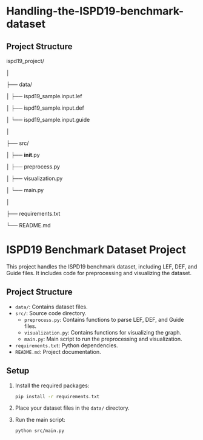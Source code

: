 # Handling-the-ISPD19-benchmark-dataset

## Project Structure

ispd19_project/

│

├── data/

│   ├── ispd19_sample.input.lef

│   ├── ispd19_sample.input.def

│   └── ispd19_sample.input.guide

│

├── src/

│   ├── __init__.py

│   ├── preprocess.py

│   ├── visualization.py

│   └── main.py

│

├── requirements.txt

└── README.md

# ISPD19 Benchmark Dataset Project

This project handles the ISPD19 benchmark dataset, including LEF, DEF, and Guide files. It includes code for preprocessing and visualizing the dataset.

## Project Structure

- `data/`: Contains dataset files.
- `src/`: Source code directory.
  - `preprocess.py`: Contains functions to parse LEF, DEF, and Guide files.
  - `visualization.py`: Contains functions for visualizing the graph.
  - `main.py`: Main script to run the preprocessing and visualization.
- `requirements.txt`: Python dependencies.
- `README.md`: Project documentation.

## Setup

1. Install the required packages:
    ```bash
    pip install -r requirements.txt
    ```

2. Place your dataset files in the `data/` directory.

3. Run the main script:
    ```bash
    python src/main.py
    ```
